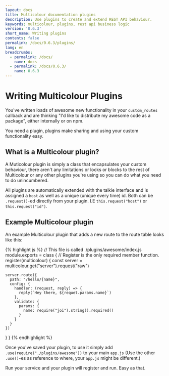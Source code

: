 ```yaml
---
layout: docs
title: Multicolour documentation plugins
description: Use plugins to create and extend REST API behaviour.
keywords: multicolour, plugins, rest api business logic
version: '0.6.3'
short_name: Writing plugins
contents: false
permalink: /docs/0.6.3/plugins/
lang: en
breadcrumbs:
  - permalink: /docs/
    name: docs
  - permalink: /docs/0.6.3/
    name: 0.6.3
---
```


# Writing Multicolour Plugins

You've written loads of awesome new functionality in your `custom_routes` callback and are thinking "I'd like to distribute my awesome code as a package", either internally or on npm.

You need a plugin, plugins make sharing and using your custom functionality easy.

## What is a Multicolour plugin?

A Muticolour plugin is simply a class that encapsulates your custom behaviour, there aren't any limitations or locks or blocks to the rest of Multicolour or any other plugins you're using so you can do what you need to do unincumbered.

All plugins are automatically extended with the talkie interface and is assigned a `host` as well as a unique (unique every time) id. Both can be `.request()`-ed directly from your plugin. I.E `this.request("host")` or `this.request("id")`.

## Example Multicolour plugin

An example Multicolour plugin that adds a new route to the route table looks like this:

{% highlight js %}
// This file is called ./plugins/awesome/index.js
module.exports = class {
  // Register is the only required member function.
  register(multicolour) {
    const server = multicolour.get("server").request("raw")

    server.route({
      path: "/hello/{name}",
      config: {
        handler: (request, reply) => {
          reply(`Hey there, ${requet.params.name}`)
        },
        validate: {
          params: {
            name: require("joi").string().required()
          }
        }
      }
    })
  }
}
{% endhighlight %}

Once you've saved your plugin, to use it simply add `.use(require("./plugins/awesome"))` to your main `app.js` (Use the other `.use()`-es as reference to where, your `app.js` might be different.)

Run your service and your plugin will register and run. Easy as that.
